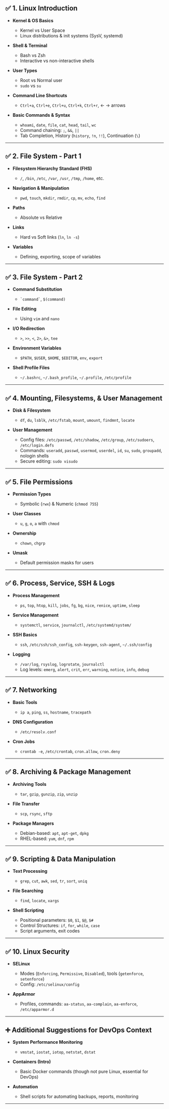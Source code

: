 ## ✅ **1. Linux Introduction**

* **Kernel & OS Basics**

  * Kernel vs User Space
  * Linux distributions & init systems (SysV, systemd)
* **Shell & Terminal**

  * Bash vs Zsh
  * Interactive vs non-interactive shells
* **User Types**

  * Root vs Normal user
  * `sudo` vs `su`
* **Command Line Shortcuts**

  * `Ctrl+a`, `Ctrl+e`, `Ctrl+u`, `Ctrl+k`, `Ctrl+r`, ← → arrows
* **Basic Commands & Syntax**

  * `whoami`, `date`, `file`, `cat`, `head`, `tail`, `wc`
  * Command chaining: `;`, `&&`, `||`
  * Tab Completion, History (`history`, `!n`, `!!`), Continuation (`\`)

---

## ✅ **2. File System - Part 1**

* **Filesystem Hierarchy Standard (FHS)**

  * `/`, `/bin`, `/etc`, `/var`, `/usr`, `/tmp`, `/home`, etc.
* **Navigation & Manipulation**

  * `pwd`, `touch`, `mkdir`, `rmdir`, `cp`, `mv`, `echo`, `find`
* **Paths**

  * Absolute vs Relative
* **Links**

  * Hard vs Soft links (`ln`, `ln -s`)
* **Variables**

  * Defining, exporting, scope of variables

---

## ✅ **3. File System - Part 2**

* **Command Substitution**

  * `` `command` ``, `$(command)`
* **File Editing**

  * Using `vim` and `nano`
* **I/O Redirection**

  * `>`, `>>`, `<`, `2>`, `&>`, `tee`
* **Environment Variables**

  * `$PATH`, `$USER`, `$HOME`, `$EDITOR`, `env`, `export`
* **Shell Profile Files**

  * `~/.bashrc`, `~/.bash_profile`, `~/.profile`, `/etc/profile`

---

## ✅ **4. Mounting, Filesystems, & User Management**

* **Disk & Filesystem**

  * `df`, `du`, `lsblk`, `/etc/fstab`, `mount`, `umount`, `findmnt`, `locate`
* **User Management**

  * Config files: `/etc/passwd`, `/etc/shadow`, `/etc/group`, `/etc/sudoers`, `/etc/login.defs`
  * Commands: `useradd`, `passwd`, `usermod`, `userdel`, `id`, `su`, `sudo`, `groupadd`, nologin shells
  * Secure editing: `sudo visudo`

---

## ✅ **5. File Permissions**

* **Permission Types**

  * Symbolic (`rwx`) & Numeric (`chmod 755`)
* **User Classes**

  * `u`, `g`, `o`, `a` with `chmod`
* **Ownership**

  * `chown`, `chgrp`
* **Umask**

  * Default permission masks for users

---

## ✅ **6. Process, Service, SSH & Logs**

* **Process Management**

  * `ps`, `top`, `htop`, `kill`, `jobs`, `fg`, `bg`, `nice`, `renice`, `uptime`, `sleep`
* **Service Management**

  * `systemctl`, `service`, `journalctl`, `/etc/systemd/system/`
* **SSH Basics**

  * `ssh`, `/etc/ssh/ssh_config`, `ssh-keygen`, `ssh-agent`, `~/.ssh/config`
* **Logging**

  * `/var/log`, `rsyslog`, `logrotate`, `journalctl`
  * Log levels: `emerg`, `alert`, `crit`, `err`, `warning`, `notice`, `info`, `debug`

---

## ✅ **7. Networking**

* **Basic Tools**

  * `ip a`, `ping`, `ss`, `hostname`, `tracepath`
* **DNS Configuration**

  * `/etc/resolv.conf`
* **Cron Jobs**

  * `crontab -e`, `/etc/crontab`, `cron.allow`, `cron.deny`

---

## ✅ **8. Archiving & Package Management**

* **Archiving Tools**

  * `tar`, `gzip`, `gunzip`, `zip`, `unzip`
* **File Transfer**

  * `scp`, `rsync`, `sftp`
* **Package Managers**

  * Debian-based: `apt`, `apt-get`, `dpkg`
  * RHEL-based: `yum`, `dnf`, `rpm`

---

## ✅ **9. Scripting & Data Manipulation**

* **Text Processing**

  * `grep`, `cut`, `awk`, `sed`, `tr`, `sort`, `uniq`
* **File Searching**

  * `find`, `locate`, `xargs`
* **Shell Scripting**

  * Positional parameters: `$0`, `$1`, `$@`, `$#`
  * Control Structures: `if`, `for`, `while`, `case`
  * Script arguments, exit codes

---

## ✅ **10. Linux Security**

* **SELinux**

  * Modes (`Enforcing`, `Permissive`, `Disabled`), tools (`getenforce`, `setenforce`)
  * Config: `/etc/selinux/config`
* **AppArmor**

  * Profiles, commands: `aa-status`, `aa-complain`, `aa-enforce`, `/etc/apparmor.d`

---

## ➕ **Additional Suggestions for DevOps Context**

* **System Performance Monitoring**

  * `vmstat`, `iostat`, `iotop`, `netstat`, `dstat`
* **Containers (Intro)**

  * Basic Docker commands (though not pure Linux, essential for DevOps)
* **Automation**

  * Shell scripts for automating backups, reports, monitoring

---
